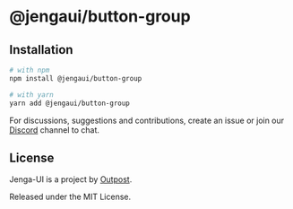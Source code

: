 # @jengaui/button-group

## Installation

```sh
# with npm
npm install @jengaui/button-group

# with yarn
yarn add @jengaui/button-group
```

For discussions, suggestions and contributions, create an issue or join our [Discord](https://discord.gg/sHnHPnAPZj) channel to chat.

## License

Jenga-UI is a project by [Outpost](https://outpost.run).

Released under the MIT License.
